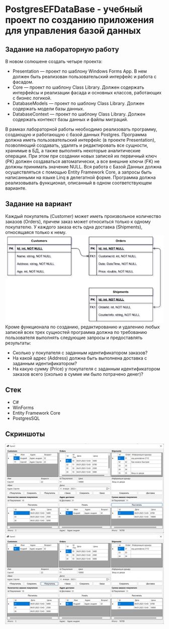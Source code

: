 # PostgresEFDataBase - учебный проект по созданию приложения для управления базой данных
## Задание на лабораторную работу
В новом солюшене создать четыре проекта:
+ Presentation — проект по шаблону Windows Forms App. В нем должен быть реализован пользовательский интерфейс и работа с фасадом.
+ Core — проект по шаблону Class Library. Должен содержать интерфейсы и реализации фасада и основных классов, работающих  с бизнес логикой.
+ DatabaseModels — проект по шаблону Class Library. Должен содержать модели базы данных.
+ DatabaseContext — проект по шаблону Class Library. Должен содержать контекст базы данных и файлы миграций.

В рамках лабораторной работы необходимо реализовать программу, создающую и работающую с базой данных Postgres. Программа должна иметь пользовательский интерфейс (в проекте Presentation), позволяющий создавать, удалять и редактировать все сущности, хранимые в БД, а также выполнять некоторые аналитические операции. При этом при создании новых записей их первичный ключ (PK) должен создаваться автоматически, а все внешние ключи (FK) не должны принимать значение NULL. Вся работа с Базой Данных должна осуществляться с помощью Entity Framework Core, а запросы быть написанными на языке Linq в делегатной форме. Программа должна реализовывать функционал, описанный в одном соответствующем варианте.
## Задание на вариант
Каждый покупатель (Customer) может иметь произвольное количество заказов (Orders), причем заказ может относиться только к одному покупателю. У каждого заказа есть одна доставка (Shipments), относящаяся только к нему.
![](https://github.com/filippov-code/PostgresEFDataBase/blob/master/screenshots/3.png)
Кроме функционала по созданию, редактированию и удалению любых записей всех трех сущностей программа должна по требованию пользователя выполнять следующие запросы и предоставлять результаты:
+ Сколько у покупателя с заданным идентификатором заказов?
+ На какой адрес (Address) должна быть выполнена доставка с заданным идентификатором?
+ На какую сумму (Price) у покупателя с заданным идентификатором заказов всего (сколько в сумме им было потрачено денег)?

## Стек
+ С#
+ WinForms
+ Entity Framework Core
+ PostgresSQL

## Скриншоты
![](https://github.com/filippov-code/PostgresEFDataBase/blob/master/screenshots/1.png)
![](https://github.com/filippov-code/PostgresEFDataBase/blob/master/screenshots/2.png)
